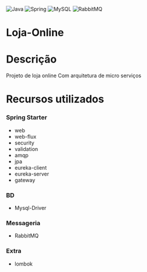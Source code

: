  ![Java](https://img.shields.io/badge/java-%23ED8B00.svg?style=for-the-badge&logo=openjdk&logoColor=white)
![Spring](https://img.shields.io/badge/spring-%236DB33F.svg?style=for-the-badge&logo=spring&logoColor=white) 
![MySQL](https://img.shields.io/badge/mysql-4479A1.svg?style=for-the-badge&logo=mysql&logoColor=white)
![RabbitMQ](https://img.shields.io/badge/Rabbitmq-FF6600?style=for-the-badge&logo=rabbitmq&logoColor=white)
# Loja-Online

# Descrição
 Projeto de loja online Com arquitetura de micro serviços

 # Recursos utilizados

 <h3>Spring Starter</h3>
 <ul>
  <li>web</li>
  <li>web-flux</li>
  <li>security</li>
  <li>validation</li>
  <li>amqp</li>
  <li>jpa</li>
  <li>eureka-client</li>
  <li>eureka-server</li>
  <li>gateway</li>
 </ul>

 <h3>BD</h3>
 <ul>
  <li>Mysql-Driver</li>
 </ul>

 <h3>Messageria</h3>
 <ul>
   <li>RabbitMQ</li> 
 </ul>
 

 <h3>Extra</h3>
 <ul>
  <li>lombok</li>
 </ul>

 



